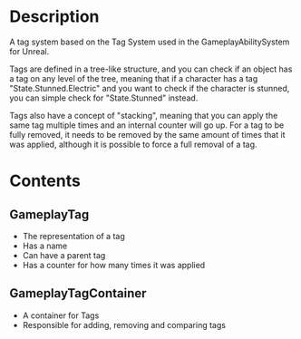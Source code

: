 ﻿# Description

A tag system based on the Tag System used in the GameplayAbilitySystem for Unreal.

Tags are defined in a tree-like structure, and you can check if an object has a tag on any level of the tree, meaning
that if a character has a tag "State.Stunned.Electric" and you want to check if the character is stunned, you can
simple check for "State.Stunned" instead.

Tags also have a concept of "stacking", meaning that you can apply the same tag multiple times and an internal counter
will go up. For a tag to be fully removed, it needs to be removed by the same amount of times that it was applied,
although it is possible to force a full removal of a tag.

# Contents

## GameplayTag
- The representation of a tag
- Has a name
- Can have a parent tag
- Has a counter for how many times it was applied

## GameplayTagContainer
- A container for Tags
- Responsible for adding, removing and comparing tags